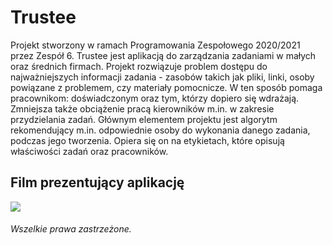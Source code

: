# Trustee
Projekt stworzony w ramach Programowania Zespołowego 2020/2021 przez Zespół 6. Trustee jest aplikacją do zarządzania zadaniami w małych oraz średnich firmach. Projekt rozwiązuje problem dostępu do najważniejszych informacji zadania - zasobów takich jak pliki, linki, osoby powiązane z problemem, czy materiały pomocnicze. W ten sposób pomaga pracownikom: doświadczonym oraz tym, którzy dopiero się wdrażają. Zmniejsza także obciążenie pracą kierowników m.in. w zakresie przydzielania zadań. Głównym elementem projektu jest algorytm rekomendujący m.in. odpowiednie osoby do wykonania danego zadania, podczas jego tworzenia. Opiera się on na etykietach, które opisują właściwości zadań oraz pracowników.

## Film prezentujący aplikację

![](https://www.youtube.com/watch?v=AJAgC8LQgRo)














###### Wszelkie prawa zastrzeżone. 
